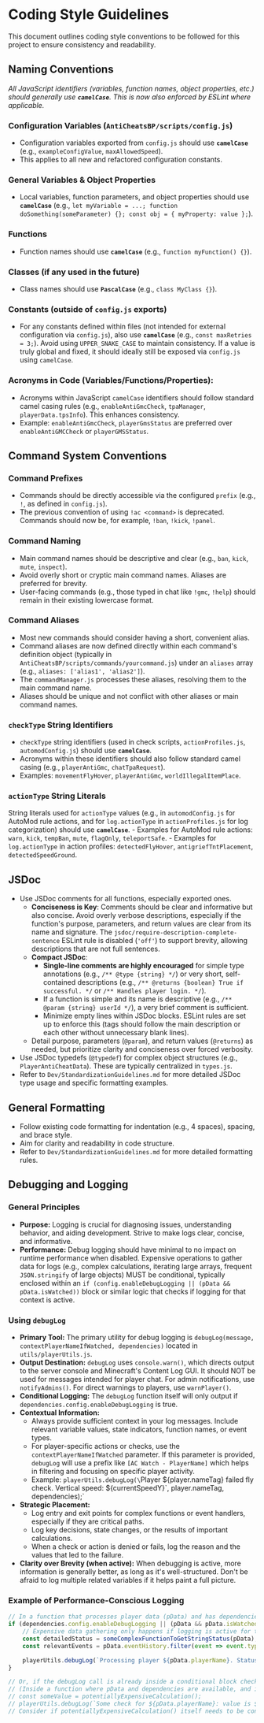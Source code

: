 # Coding Style Guidelines

This document outlines coding style conventions to be followed for this project to ensure consistency and readability.

## Naming Conventions

*All JavaScript identifiers (variables, function names, object properties, etc.) should generally use **`camelCase`**. This is now also enforced by ESLint where applicable.*

### Configuration Variables (`AntiCheatsBP/scripts/config.js`)
*   Configuration variables exported from `config.js` should use **`camelCase`** (e.g., `exampleConfigValue`, `maxAllowedSpeed`).
*   This applies to all new and refactored configuration constants.

### General Variables & Object Properties
*   Local variables, function parameters, and object properties should use **`camelCase`** (e.g., `let myVariable = ...; function doSomething(someParameter) {}; const obj = { myProperty: value };`).

### Functions
*   Function names should use **`camelCase`** (e.g., `function myFunction() {}`).

### Classes (if any used in the future)
*   Class names should use **`PascalCase`** (e.g., `class MyClass {}`).

### Constants (outside of `config.js` exports)
*   For any constants defined within files (not intended for external configuration via `config.js`), also use **`camelCase`** (e.g., `const maxRetries = 3;`). Avoid using `UPPER_SNAKE_CASE` to maintain consistency. If a value is truly global and fixed, it should ideally still be exposed via `config.js` using `camelCase`.

### Acronyms in Code (Variables/Functions/Properties):
*   Acronyms within JavaScript `camelCase` identifiers should follow standard camel casing rules (e.g., `enableAntiGmcCheck`, `tpaManager`, `playerData.tpsInfo`). This enhances consistency.
*   Example: `enableAntiGmcCheck`, `playerGmsStatus` are preferred over `enableAntiGMCCheck` or `playerGMSStatus`.

## Command System Conventions

### Command Prefixes
- Commands should be directly accessible via the configured `prefix` (e.g., `!`, as defined in `config.js`).
- The previous convention of using `!ac <command>` is deprecated. Commands should now be, for example, `!ban`, `!kick`, `!panel`.

### Command Naming
- Main command names should be descriptive and clear (e.g., `ban`, `kick`, `mute`, `inspect`).
- Avoid overly short or cryptic main command names. Aliases are preferred for brevity.
- User-facing commands (e.g., those typed in chat like `!gmc`, `!help`) should remain in their existing lowercase format.

### Command Aliases
- Most new commands should consider having a short, convenient alias.
- Command aliases are now defined directly within each command's definition object (typically in `AntiCheatsBP/scripts/commands/yourcommand.js`) under an `aliases` array (e.g., `aliases: ['alias1', 'alias2']`).
- The `commandManager.js` processes these aliases, resolving them to the main command name.
- Aliases should be unique and not conflict with other aliases or main command names.

### `checkType` String Identifiers
*   `checkType` string identifiers (used in check scripts, `actionProfiles.js`, `automodConfig.js`) should use **`camelCase`**.
*   Acronyms within these identifiers should also follow standard camel casing (e.g., `playerAntiGmc`, `chatTpaRequest`).
*   Examples: `movementFlyHover`, `playerAntiGmc`, `worldIllegalItemPlace`.

### `actionType` String Literals
String literals used for `actionType` values (e.g., in `automodConfig.js` for AutoMod rule actions, and for `log.actionType` in `actionProfiles.js` for log categorization) should use **`camelCase`**.
    - Examples for AutoMod rule actions: `warn`, `kick`, `tempBan`, `mute`, `flagOnly`, `teleportSafe`.
    - Examples for `log.actionType` in action profiles: `detectedFlyHover`, `antigriefTntPlacement`, `detectedSpeedGround`.

## JSDoc
*   Use JSDoc comments for all functions, especially exported ones.
    *   **Conciseness is Key**: Comments should be clear and informative but also concise. Avoid overly verbose descriptions, especially if the function's purpose, parameters, and return values are clear from its name and signature. The `jsdoc/require-description-complete-sentence` ESLint rule is disabled (`'off'`) to support brevity, allowing descriptions that are not full sentences.
    *   **Compact JSDoc**:
        *   **Single-line comments are highly encouraged** for simple type annotations (e.g., `/** @type {string} */`) or very short, self-contained descriptions (e.g., `/** @returns {boolean} True if successful. */` or `/** Handles player login. */`).
        *   If a function is simple and its name is descriptive (e.g., `/** @param {string} userId */`), a very brief comment is sufficient.
        *   Minimize empty lines within JSDoc blocks. ESLint rules are set up to enforce this (tags should follow the main description or each other without unnecessary blank lines).
    *   Detail purpose, parameters (`@param`), and return values (`@returns`) as needed, but prioritize clarity and conciseness over forced verbosity.
*   Use JSDoc typedefs (`@typedef`) for complex object structures (e.g., `PlayerAntiCheatData`). These are typically centralized in `types.js`.
*   Refer to `Dev/StandardizationGuidelines.md` for more detailed JSDoc type usage and specific formatting examples.

## General Formatting
*   Follow existing code formatting for indentation (e.g., 4 spaces), spacing, and brace style.
*   Aim for clarity and readability in code structure.
*   Refer to `Dev/StandardizationGuidelines.md` for more detailed formatting rules.

## Debugging and Logging
### General Principles
- **Purpose:** Logging is crucial for diagnosing issues, understanding behavior, and aiding development. Strive to make logs clear, concise, and informative.
- **Performance:** Debug logging should have minimal to no impact on runtime performance when disabled. Expensive operations to gather data for logs (e.g., complex calculations, iterating large arrays, frequent `JSON.stringify` of large objects) MUST be conditional, typically enclosed within an `if (config.enableDebugLogging || (pData && pData.isWatched))` block or similar logic that checks if logging for that context is active.

### Using `debugLog`
- **Primary Tool:** The primary utility for debug logging is `debugLog(message, contextPlayerNameIfWatched, dependencies)` located in `utils/playerUtils.js`.
- **Output Destination:** `debugLog` uses `console.warn()`, which directs output to the server console and Minecraft's Content Log GUI. It should NOT be used for messages intended for player chat. For admin notifications, use `notifyAdmins()`. For direct warnings to players, use `warnPlayer()`.
- **Conditional Logging:** The `debugLog` function itself will only output if `dependencies.config.enableDebugLogging` is true.
- **Contextual Information:**
    - Always provide sufficient context in your log messages. Include relevant variable values, state indicators, function names, or event types.
    - For player-specific actions or checks, use the `contextPlayerNameIfWatched` parameter. If this parameter is provided, `debugLog` will use a prefix like `[AC Watch - PlayerName]` which helps in filtering and focusing on specific player activity.
    - Example: `playerUtils.debugLog(\`Player ${player.nameTag} failed fly check. Vertical speed: ${currentSpeedY}\`, player.nameTag, dependencies);`
- **Strategic Placement:**
    - Log entry and exit points for complex functions or event handlers, especially if they are critical paths.
    - Log key decisions, state changes, or the results of important calculations.
    - When a check or action is denied or fails, log the reason and the values that led to the failure.
- **Clarity over Brevity (when active):** When debugging is active, more information is generally better, as long as it's well-structured. Don't be afraid to log multiple related variables if it helps paint a full picture.

### Example of Performance-Conscious Logging

```javascript
// In a function that processes player data (pData) and has dependencies
if (dependencies.config.enableDebugLogging || (pData && pData.isWatched)) {
    // Expensive data gathering only happens if logging is active for this context
    const detailedStatus = someComplexFunctionToGetStringStatus(pData);
    const relevantEvents = pData.eventHistory.filter(event => event.type === 'critical').map(event => event.id);

    playerUtils.debugLog(`Processing player ${pData.playerName}. Status: ${detailedStatus}. Critical Event IDs: ${JSON.stringify(relevantEvents)}.`, pData.playerName, dependencies);
}

// Or, if the debugLog call is already inside a conditional block checking for isWatched:
// (Inside a function where pData and dependencies are available, and isWatched has been checked)
// const someValue = potentiallyExpensiveCalculation();
// playerUtils.debugLog(`Some check for ${pData.playerName}: value is ${someValue}`, pData.playerName, dependencies);
// Consider if potentiallyExpensiveCalculation() itself needs to be conditional if it's very heavy.
```
